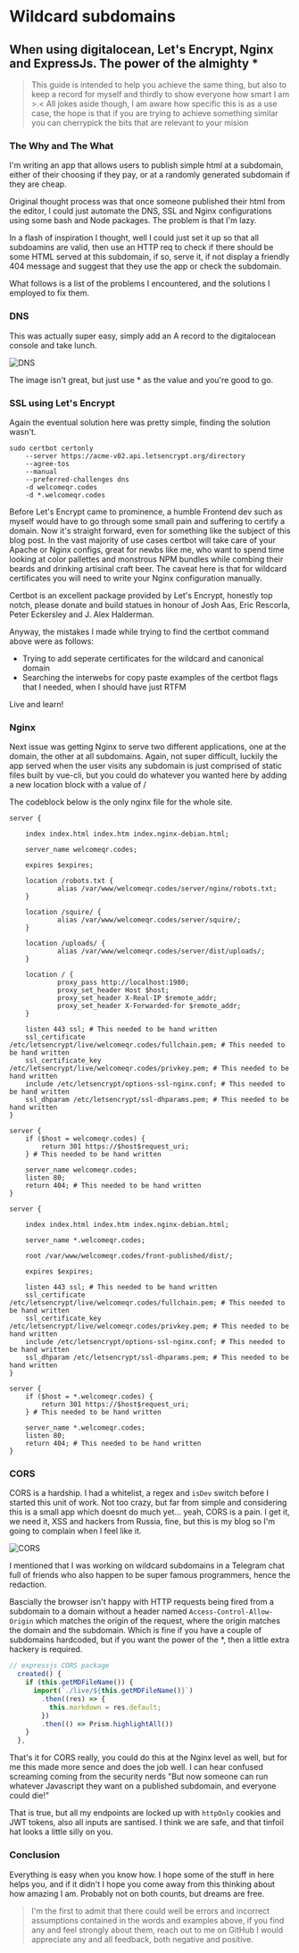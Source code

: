 # Wildcard subdomains
## When using digitalocean, Let's Encrypt, Nginx and ExpressJs. The power of the almighty *
> This guide is intended to help you achieve the same thing, but also to keep a record for myself and thirdly to show everyone how smart I am >.< All jokes aside though, I am aware how specific this is as a use case, the hope is that if you are trying to achieve something similar you can cherrypick the bits that are relevant to your mision

### The Why and The What

I'm writing an app that allows users to publish simple html at a subdomain, either of their choosing if they pay, or at a randomly generated subdomain if they are cheap.

Original thought process was that once someone published their html from the editor, I could just automate the DNS, SSL and Nginx configurations using some bash and Node packages. The problem is that I'm lazy.

In a flash of inspiration I thought, well I could just set it up so that all subdoamins are valid, then use an HTTP req to check if there should be some HTML served at this subdomain, if so, serve it, if not display a friendly 404 message and suggest that they use the app or check the subdomain.

What follows is a list of the problems I encountered, and the solutions I employed to fix them.

### DNS

This was actually super easy, simply add an A record to the digitalocean console and take lunch.

![DNS](/images/dns.png "Screenshot from digitalocean console showing required DNS setup")

The image isn't great, but just use * as the value and you're good to go.

### SSL using Let's Encrypt

Again the eventual solution here was pretty simple, finding the solution wasn't.

```
sudo certbot certonly
    --server https://acme-v02.api.letsencrypt.org/directory
    --agree-tos
    --manual
    --preferred-challenges dns
    -d welcomeqr.codes
    -d *.welcomeqr.codes
```
Before Let's Encrypt came to prominence, a humble Frontend dev such as myself would have to go through some small pain and suffering to certify a domain. Now it's straight forward, even for something like the subject of this blog post. In the vast majority of use cases certbot will take care of your Apache or Nginx configs, great for newbs like me, who want to spend time looking at color pallettes and monstrous NPM bundles while combing their beards and drinking artisinal craft beer. The caveat here is that for wildcard certificates you will need to write your Nginx configuration manually.

Certbot is an excellent package provided by Let's Encrypt, honestly top notch, please donate and build statues in honour of Josh Aas, Eric Rescorla, Peter Eckersley and J. Alex Halderman.

Anyway, the mistakes I made while trying to find the certbot command above were as follows:
- Trying to add seperate certificates for the wildcard and canonical domain
- Searching the interwebs for copy paste examples of the certbot flags that I needed, when I should have just RTFM

Live and learn!

### Nginx

Next issue was getting Nginx to serve two different applications, one at the domain, the other at all subdomains. Again, not super difficult, luckily the app served when the user visits any subdomain is just comprised of static files built by vue-cli, but you could do whatever you wanted here by adding a new location block with a value of /

The codeblock below is the only nginx file for the whole site.

```nginx
server {

    index index.html index.htm index.nginx-debian.html;

    server_name welcomeqr.codes;

    expires $expires;

    location /robots.txt {
            alias /var/www/welcomeqr.codes/server/nginx/robots.txt;
    }

    location /squire/ {
            alias /var/www/welcomeqr.codes/server/squire/;
    }

    location /uploads/ {
            alias /var/www/welcomeqr.codes/server/dist/uploads/;
    }

    location / {
            proxy_pass http://localhost:1980;
            proxy_set_header Host $host;
            proxy_set_header X-Real-IP $remote_addr;
            proxy_set_header X-Forwarded-for $remote_addr;
    }

    listen 443 ssl; # This needed to be hand written
    ssl_certificate /etc/letsencrypt/live/welcomeqr.codes/fullchain.pem; # This needed to be hand written
    ssl_certificate_key /etc/letsencrypt/live/welcomeqr.codes/privkey.pem; # This needed to be hand written
    include /etc/letsencrypt/options-ssl-nginx.conf; # This needed to be hand written
    ssl_dhparam /etc/letsencrypt/ssl-dhparams.pem; # This needed to be hand written
}

server {
    if ($host = welcomeqr.codes) {
        return 301 https://$host$request_uri;
    } # This needed to be hand written

    server_name welcomeqr.codes;
    listen 80;
    return 404; # This needed to be hand written
}

server {

    index index.html index.htm index.nginx-debian.html;

    server_name *.welcomeqr.codes;

    root /var/www/welcomeqr.codes/front-published/dist/;

    expires $expires;

    listen 443 ssl; # This needed to be hand written
    ssl_certificate /etc/letsencrypt/live/welcomeqr.codes/fullchain.pem; # This needed to be hand written
    ssl_certificate_key /etc/letsencrypt/live/welcomeqr.codes/privkey.pem; # This needed to be hand written
    include /etc/letsencrypt/options-ssl-nginx.conf; # This needed to be hand written
    ssl_dhparam /etc/letsencrypt/ssl-dhparams.pem; # This needed to be hand written
}

server {
    if ($host = *.welcomeqr.codes) {
        return 301 https://$host$request_uri;
    } # This needed to be hand written

    server_name *.welcomeqr.codes;
    listen 80;
    return 404; # This needed to be hand written
}

```


### CORS

CORS is a hardship. I had a whitelist, a regex and `isDev` switch before I started this unit of work. Not too crazy, but far from simple and considering this is a small app which doesnt do much yet... yeah, CORS is a pain. I get it, we need it, XSS and hackers from Russia, fine, but this is my blog so I'm going to complain when I feel like it.

![CORS](/images/cors.png "Example of how most people solve the pain of CORS")
<figcaption class="blog-image-caption">I mentioned that I was working on wildcard subdomains in a Telegram chat full of friends who also happen to be super famous programmers, hence the redaction.</figcaption>

Bascially the browser isn't happy with HTTP requests being fired from a subdomain to a domain without a header named `Access-Control-Allow-Origin` which matches the origin of the request, where the origin matches the domain and the subdomain. Which is fine if you have a couple of subdomains hardcoded, but if you want the power of the *, then a little extra hackery is required.

```javascript
// expressjs CORS package
  created() {
    if (this.getMDFileName()) {
      import(`./live/${this.getMDFileName()}`)
        .then((res) => {
          this.markdown = res.default;
        })
        .then(() => Prism.highlightAll())
    }
  },
```
That's it for CORS really, you could do this at the Nginx level as well, but for me this made more sence and does the job well. I can hear confused screaming coming from the security nerds "But now someone can run whatever Javascript they want on a published subdomain, and everyone could die!"

That is true, but all my endpoints are locked up with `httpOnly` cookies and JWT tokens, also all inputs are santised. I think we are safe, and that tinfoil hat looks a little silly on you.

### Conclusion

Everything is easy when you know how. I hope some of the stuff in here helps you, and if it didn't I hope you come away from this thinking about how amazing I am. Probably not on both counts, but dreams are free.

> I'm the first to admit that there could well be errors and incorrect assumptions contained in the words and examples above, if you find any and feel strongly about them, reach out to me on GitHub I would appreciate any and all feedback, both negative and positive.

